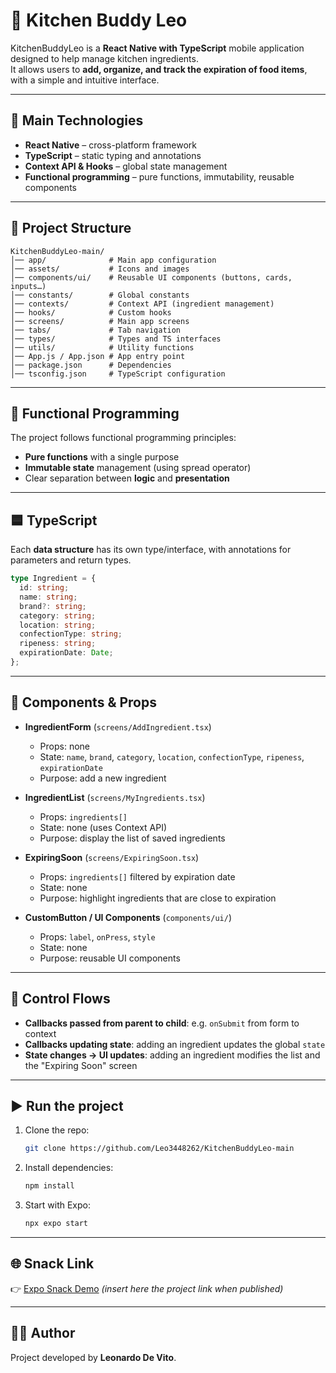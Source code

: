 # 🍳 Kitchen Buddy Leo

KitchenBuddyLeo is a **React Native with TypeScript** mobile application designed to help manage kitchen ingredients.  
It allows users to **add, organize, and track the expiration of food items**, with a simple and intuitive interface.  

---

## 🚀 Main Technologies
- **React Native** – cross-platform framework  
- **TypeScript** – static typing and annotations  
- **Context API & Hooks** – global state management  
- **Functional programming** – pure functions, immutability, reusable components  

---

## 📂 Project Structure
```
KitchenBuddyLeo-main/
│── app/              # Main app configuration
│── assets/           # Icons and images
│── components/ui/    # Reusable UI components (buttons, cards, inputs…)
│── constants/        # Global constants
│── contexts/         # Context API (ingredient management)
│── hooks/            # Custom hooks
│── screens/          # Main app screens
│── tabs/             # Tab navigation
│── types/            # Types and TS interfaces
│── utils/            # Utility functions
│── App.js / App.json # App entry point
│── package.json      # Dependencies
│── tsconfig.json     # TypeScript configuration
```

---

## 📑 Functional Programming
The project follows functional programming principles:
- **Pure functions** with a single purpose  
- **Immutable state** management (using spread operator)  
- Clear separation between **logic** and **presentation**  

---

## 🟦 TypeScript
Each **data structure** has its own type/interface, with annotations for parameters and return types.  

```ts
type Ingredient = {
  id: string;
  name: string;
  brand?: string;
  category: string;
  location: string;
  confectionType: string;
  ripeness: string;
  expirationDate: Date;
};
```

---

## 📌 Components & Props

- **IngredientForm** (`screens/AddIngredient.tsx`)  
  - Props: none  
  - State: `name`, `brand`, `category`, `location`, `confectionType`, `ripeness`, `expirationDate`  
  - Purpose: add a new ingredient  

- **IngredientList** (`screens/MyIngredients.tsx`)  
  - Props: `ingredients[]`  
  - State: none (uses Context API)  
  - Purpose: display the list of saved ingredients  

- **ExpiringSoon** (`screens/ExpiringSoon.tsx`)  
  - Props: `ingredients[]` filtered by expiration date  
  - State: none  
  - Purpose: highlight ingredients that are close to expiration  

- **CustomButton / UI Components** (`components/ui/`)  
  - Props: `label`, `onPress`, `style`  
  - State: none  
  - Purpose: reusable UI components  

---

## 🔄 Control Flows
- **Callbacks passed from parent to child**: e.g. `onSubmit` from form to context  
- **Callbacks updating state**: adding an ingredient updates the global `state`  
- **State changes → UI updates**: adding an ingredient modifies the list and the "Expiring Soon" screen  

---

## ▶️ Run the project
1. Clone the repo:
   ```bash
   git clone https://github.com/Leo3448262/KitchenBuddyLeo-main
   ```
2. Install dependencies:
   ```bash
   npm install
   ```
3. Start with Expo:
   ```bash
   npx expo start
   ```

---

## 🌐 Snack Link
👉 [Expo Snack Demo](https://snack.expo.dev/) *(insert here the project link when published)*  

---

## 👨‍💻 Author
Project developed by **Leonardo De Vito**.  
